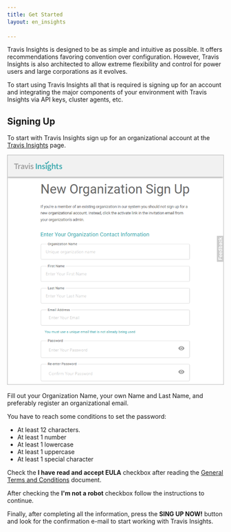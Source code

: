 ```yaml
---
title: Get Started
layout: en_insights

---
```


Travis Insights is designed to be as simple and intuitive as possible.  It offers recommendations favoring convention over configuration. However, Travis Insights is also architected to allow extreme flexibility and control for power users and large corporations as it evolves.

To start using Travis Insights all that is required is signing up for an account and integrating the major components of your environment with Travis Insights via API keys, cluster agents, etc.

## Signing Up
To start with Travis Insights sign up for an organizational account at the [Travis Insights](https://srenitydashboard.io/users/sign_up) page. 

![registration](/user/images-insights/Registration.png)

Fill out your Organization Name, your own Name and Last Name, and preferably register an organizational email.

You have to reach some conditions to set the password:
- At least 12 characters.
- At least 1 number
- At least 1 lowercase
- At least 1 uppercase
- At least 1 special character

Check the **I have read and accept EULA** checkbox after reading  the [General  Terms and Conditions](https://srenitydashboard.io/pages/eula) document.

After checking the **I'm not a robot** checkbox follow the instructions to continue. 

Finally, after completing all the information, press the **SING UP NOW!** button and look for the confirmation e-mail to start working with Travis Insights.